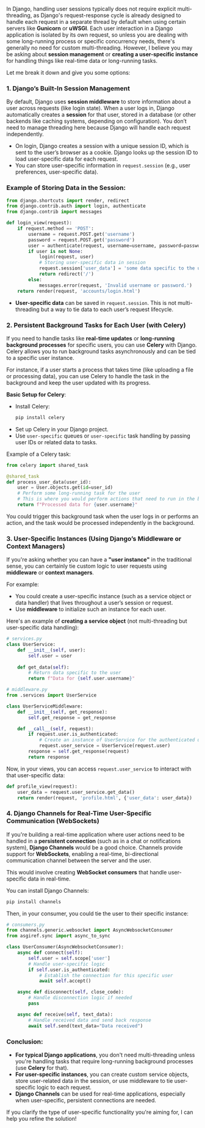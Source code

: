 In Django, handling user sessions typically does not require explicit multi-threading, as Django's request-response cycle is already designed to handle each request in a separate thread by default when using certain servers like **Gunicorn** or **uWSGI**. Each user interaction in a Django application is isolated by its own request, so unless you are dealing with some long-running process or specific concurrency needs, there's generally no need for custom multi-threading. However, I believe you may be asking about **session management** or **creating a user-specific instance** for handling things like real-time data or long-running tasks.

Let me break it down and give you some options:

### 1. **Django’s Built-In Session Management**
   By default, Django uses **session middleware** to store information about a user across requests (like login state). When a user logs in, Django automatically creates a **session** for that user, stored in a database (or other backends like caching systems, depending on configuration). You don’t need to manage threading here because Django will handle each request independently.

   - On login, Django creates a session with a unique session ID, which is sent to the user’s browser as a cookie. Django looks up the session ID to load user-specific data for each request.
   - You can store user-specific information in `request.session` (e.g., user preferences, user-specific data).

### Example of Storing Data in the Session:
```python
from django.shortcuts import render, redirect
from django.contrib.auth import login, authenticate
from django.contrib import messages

def login_view(request):
    if request.method == 'POST':
        username = request.POST.get('username')
        password = request.POST.get('password')
        user = authenticate(request, username=username, password=password)
        if user is not None:
            login(request, user)
            # Storing user-specific data in session
            request.session['user_data'] = 'some data specific to the user'
            return redirect('/')
        else:
            messages.error(request, 'Invalid username or password.')
    return render(request, 'accounts/login.html')
```

- **User-specific data** can be saved in `request.session`. This is not multi-threading but a way to tie data to each user’s request lifecycle.

### 2. **Persistent Background Tasks for Each User (with Celery)**
   If you need to handle tasks like **real-time updates** or **long-running background processes** for specific users, you can use **Celery** with Django. Celery allows you to run background tasks asynchronously and can be tied to a specific user instance.

   For instance, if a user starts a process that takes time (like uploading a file or processing data), you can use Celery to handle the task in the background and keep the user updated with its progress.

   **Basic Setup for Celery**:
   - Install Celery:
     ```bash
     pip install celery
     ```
   - Set up Celery in your Django project.
   - Use `user-specific` queues or `user-specific` task handling by passing user IDs or related data to tasks.

   Example of a Celery task:
   ```python
   from celery import shared_task

   @shared_task
   def process_user_data(user_id):
       user = User.objects.get(id=user_id)
       # Perform some long-running task for the user
       # This is where you would perform actions that need to run in the background
       return f"Processed data for {user.username}"
   ```

   You could trigger this background task when the user logs in or performs an action, and the task would be processed independently in the background.

### 3. **User-Specific Instances (Using Django’s Middleware or Context Managers)**
   If you're asking whether you can have a **"user instance"** in the traditional sense, you can certainly tie custom logic to user requests using **middleware** or **context managers**.

   For example:
   - You could create a user-specific instance (such as a service object or data handler) that lives throughout a user’s session or request.
   - Use **middleware** to initialize such an instance for each user.

   Here's an example of **creating a service object** (not multi-threading but user-specific data handling):
   ```python
   # services.py
   class UserService:
       def __init__(self, user):
           self.user = user
       
       def get_data(self):
           # Return data specific to the user
           return f"Data for {self.user.username}"

   # middleware.py
   from .services import UserService

   class UserServiceMiddleware:
       def __init__(self, get_response):
           self.get_response = get_response

       def __call__(self, request):
           if request.user.is_authenticated:
               # Create an instance of UserService for the authenticated user
               request.user_service = UserService(request.user)
           response = self.get_response(request)
           return response
   ```

   Now, in your views, you can access `request.user_service` to interact with that user-specific data:
   ```python
   def profile_view(request):
       user_data = request.user_service.get_data()
       return render(request, 'profile.html', {'user_data': user_data})
   ```

### 4. **Django Channels for Real-Time User-Specific Communication (WebSockets)**
   If you're building a real-time application where user actions need to be handled in a **persistent connection** (such as in a chat or notifications system), **Django Channels** would be a good choice. Channels provide support for **WebSockets**, enabling a real-time, bi-directional communication channel between the server and the user.

   This would involve creating **WebSocket consumers** that handle user-specific data in real-time.

   You can install Django Channels:
   ```bash
   pip install channels
   ```

   Then, in your consumer, you could tie the user to their specific instance:
   ```python
   # consumers.py
   from channels.generic.websocket import AsyncWebsocketConsumer
   from asgiref.sync import async_to_sync

   class UserConsumer(AsyncWebsocketConsumer):
       async def connect(self):
           self.user = self.scope['user']
           # Handle user-specific logic
           if self.user.is_authenticated:
               # Establish the connection for this specific user
               await self.accept()

       async def disconnect(self, close_code):
           # Handle disconnection logic if needed
           pass

       async def receive(self, text_data):
           # Handle received data and send back response
           await self.send(text_data="Data received")
   ```

### Conclusion:

- **For typical Django applications**, you don't need multi-threading unless you're handling tasks that require long-running background processes (use **Celery** for that).
- **For user-specific instances**, you can create custom service objects, store user-related data in the session, or use middleware to tie user-specific logic to each request.
- **Django Channels** can be used for real-time applications, especially when user-specific, persistent connections are needed.

If you clarify the type of user-specific functionality you're aiming for, I can help you refine the solution!